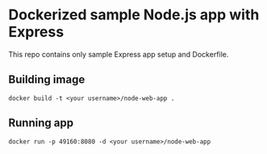 # Dockerized sample Node.js app with Express

This repo contains only sample Express app setup and Dockerfile.

## Building image

```
docker build -t <your username>/node-web-app .
```

## Running app

```
docker run -p 49160:8080 -d <your username>/node-web-app
```

